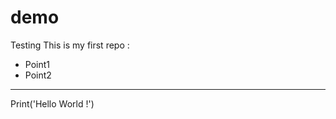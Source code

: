 # demo
Testing
This is my first repo :

- Point1
- Point2


----------------
Print('Hello World !')
````````
